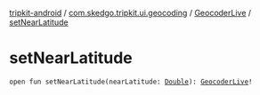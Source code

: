 [tripkit-android](../../index.md) / [com.skedgo.tripkit.ui.geocoding](../index.md) / [GeocoderLive](index.md) / [setNearLatitude](./set-near-latitude.md)

# setNearLatitude

`open fun setNearLatitude(nearLatitude: `[`Double`](https://kotlinlang.org/api/latest/jvm/stdlib/kotlin/-double/index.html)`): `[`GeocoderLive`](index.md)`!`
